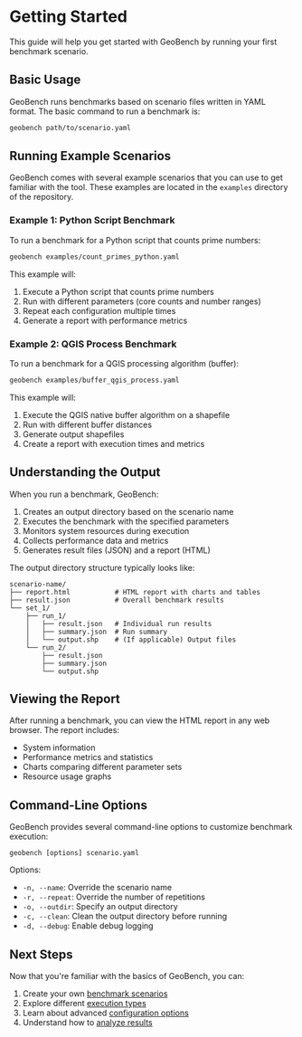 # Getting Started

This guide will help you get started with GeoBench by running your first benchmark scenario.

## Basic Usage

GeoBench runs benchmarks based on scenario files written in YAML format. The basic command to run a benchmark is:

```bash
geobench path/to/scenario.yaml
```

## Running Example Scenarios

GeoBench comes with several example scenarios that you can use to get familiar with the tool. These examples are located in the `examples` directory of the repository.

### Example 1: Python Script Benchmark

To run a benchmark for a Python script that counts prime numbers:

```bash
geobench examples/count_primes_python.yaml
```

This example will:
1. Execute a Python script that counts prime numbers
2. Run with different parameters (core counts and number ranges)
3. Repeat each configuration multiple times
4. Generate a report with performance metrics

### Example 2: QGIS Process Benchmark

To run a benchmark for a QGIS processing algorithm (buffer):

```bash
geobench examples/buffer_qgis_process.yaml
```

This example will:
1. Execute the QGIS native buffer algorithm on a shapefile
2. Run with different buffer distances
3. Generate output shapefiles
4. Create a report with execution times and metrics

## Understanding the Output

When you run a benchmark, GeoBench:

1. Creates an output directory based on the scenario name
2. Executes the benchmark with the specified parameters
3. Monitors system resources during execution
4. Collects performance data and metrics
5. Generates result files (JSON) and a report (HTML)

The output directory structure typically looks like:

```
scenario-name/
├── report.html           # HTML report with charts and tables
├── result.json           # Overall benchmark results
└── set_1/               
    ├── run_1/
    │   ├── result.json   # Individual run results
    │   ├── summary.json  # Run summary
    │   └── output.shp    # (If applicable) Output files
    └── run_2/
        ├── result.json
        ├── summary.json
        └── output.shp
```

## Viewing the Report

After running a benchmark, you can view the HTML report in any web browser. The report includes:

- System information
- Performance metrics and statistics
- Charts comparing different parameter sets
- Resource usage graphs

## Command-Line Options

GeoBench provides several command-line options to customize benchmark execution:

```
geobench [options] scenario.yaml
```

Options:
- `-n, --name`: Override the scenario name
- `-r, --repeat`: Override the number of repetitions
- `-o, --outdir`: Specify an output directory
- `-c, --clean`: Clean the output directory before running
- `-d, --debug`: Enable debug logging

## Next Steps

Now that you're familiar with the basics of GeoBench, you can:

1. Create your own [benchmark scenarios](creating-scenarios.md)
2. Explore different [execution types](execution-types.md)
3. Learn about advanced [configuration options](configuration-options.md)
4. Understand how to [analyze results](analyzing-results.md)
